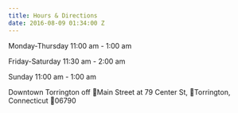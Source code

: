 ```yaml
---
title: Hours & Directions
date: 2016-08-09 01:34:00 Z
---
```


Monday-Thursday
11:00 am - 1:00 am

Friday-Saturday
11:30 am - 2:00 am

Sunday
11:00 am - 1:00 am

Downtown Torrington off Main Street at 79 Center St, Torrington, Connecticut 06790